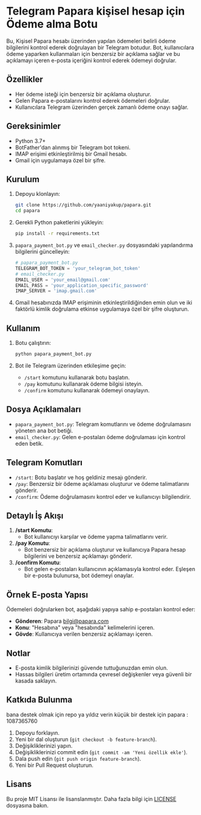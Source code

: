 # Telegram Papara kişisel hesap için  Ödeme alma  Botu

Bu, Kişisel Papara  hesabı üzerinden yapılan ödemeleri belirli ödeme bilgilerini kontrol ederek doğrulayan bir Telegram botudur. Bot, kullanıcılara ödeme yaparken kullanmaları için benzersiz bir açıklama sağlar ve bu açıklamayı içeren e-posta içeriğini kontrol ederek ödemeyi doğrular.

## Özellikler

- Her ödeme isteği için benzersiz bir açıklama oluşturur.
- Gelen Papara e-postalarını kontrol ederek ödemeleri doğrular.
- Kullanıcılara Telegram üzerinden gerçek zamanlı ödeme onayı sağlar.

## Gereksinimler

- Python 3.7+
- BotFather'dan alınmış bir Telegram bot tokeni.
- IMAP erişimi etkinleştirilmiş bir Gmail hesabı.
- Gmail için uygulamaya özel bir şifre.

## Kurulum

1. Depoyu klonlayın:

    ```sh
    git clone https://github.com/yaaniyakup/papara.git
    cd papara
    ```

2. Gerekli Python paketlerini yükleyin:

    ```sh
    pip install -r requirements.txt
    ```

3. `papara_payment_bot.py` ve `email_checker.py` dosyasındaki yapılandırma bilgilerini güncelleyin:

    ```python
    # papara_payment_bot.py
    TELEGRAM_BOT_TOKEN = 'your_telegram_bot_token'
    # email_checker.py
    EMAIL_USER = 'your_email@gmail.com'
    EMAIL_PASS = 'your_application_specific_password'
    IMAP_SERVER = 'imap.gmail.com'
    
    ```

4. Gmail hesabınızda IMAP erişiminin etkinleştirildiğinden emin olun ve iki faktörlü kimlik doğrulama etkinse uygulamaya özel bir şifre oluşturun.

## Kullanım

1. Botu çalıştırın:

    ```sh
    python papara_payment_bot.py
    ```

2. Bot ile Telegram üzerinden etkileşime geçin:

    - `/start` komutunu kullanarak botu başlatın.
    - `/pay` komutunu kullanarak ödeme bilgisi isteyin.
    - `/confirm` komutunu kullanarak ödemeyi onaylayın.

## Dosya Açıklamaları

- `papara_payment_bot.py`: Telegram komutlarını ve ödeme doğrulamasını yöneten ana bot betiği.
- `email_checker.py`: Gelen e-postaları ödeme doğrulaması için kontrol eden betik.

## Telegram Komutları

- `/start`: Botu başlatır ve hoş geldiniz mesajı gönderir.
- `/pay`: Benzersiz bir ödeme açıklaması oluşturur ve ödeme talimatlarını gönderir.
- `/confirm`: Ödeme doğrulamasını kontrol eder ve kullanıcıyı bilgilendirir.

## Detaylı İş Akışı

1. **/start Komutu**:
    - Bot kullanıcıyı karşılar ve ödeme yapma talimatlarını verir.
2. **/pay Komutu**:
    - Bot benzersiz bir açıklama oluşturur ve kullanıcıya Papara hesap bilgilerini ve benzersiz açıklamayı gönderir.
3. **/confirm Komutu**:
    - Bot gelen e-postaları kullanıcının açıklamasıyla kontrol eder. Eşleşen bir e-posta bulunursa, bot ödemeyi onaylar.

## Örnek E-posta Yapısı

Ödemeleri doğrularken bot, aşağıdaki yapıya sahip e-postaları kontrol eder:

- **Gönderen**: Papara <bilgi@papara.com>
- **Konu**: "Hesabına" veya "hesabında" kelimelerini içeren.
- **Gövde**: Kullanıcıya verilen benzersiz açıklamayı içeren.

## Notlar

- E-posta kimlik bilgilerinizi güvende tuttuğunuzdan emin olun.
- Hassas bilgileri üretim ortamında çevresel değişkenler veya güvenli bir kasada saklayın.

## Katkıda Bulunma
bana destek olmak için repo ya yıldız verin 
küçük bir destek için papara : 1087365760

1. Depoyu forklayın.
2. Yeni bir dal oluşturun (`git checkout -b feature-branch`).
3. Değişikliklerinizi yapın.
4. Değişikliklerinizi commit edin (`git commit -am 'Yeni özellik ekle'`).
5. Dala push edin (`git push origin feature-branch`).
6. Yeni bir Pull Request oluşturun.

## Lisans

Bu proje MIT Lisansı ile lisanslanmıştır. Daha fazla bilgi için [LICENSE](LICENSE) dosyasına bakın.

